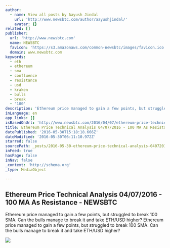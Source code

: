 ```yaml
---
author:
  - name: View all posts by Aayush Jindal
    url: 'http://www.newsbtc.com/author/aayushjindal/'
    avatar: {}
related: []
publisher:
  url: 'http://www.newsbtc.com'
  name: NEWSBTC
  favicon: 'https://s3.amazonaws.com/common-newsbtc/images/favicon.ico'
  domain: www.newsbtc.com
keywords:
  - eth
  - ethereum
  - sma
  - confluence
  - resistance
  - usd
  - kraken
  - bulls
  - break
  - '100'
description: 'Ethereum price managed to gain a few points, but struggled to break 100 SMA. Can the bulls manage to break it and take ETH/USD higher? Ethereum price managed to gain a few points, but struggled to break 100 SMA. Can the bulls manage to break it and take ETH/USD higher?'
inLanguage: en
app_links: []
isBasedOnUrl: 'http://www.newsbtc.com/2016/04/07/ethereum-price-technical-analysis-04072016-100-ma-resistance/'
title: Ethereum Price Technical Analysis 04/07/2016 - 100 MA As Resistance - NEWSBTC
datePublished: '2016-05-30T15:18:18.666Z'
dateModified: '2016-05-30T06:11:10.972Z'
starred: false
sourcePath: _posts/2016-05-30-ethereum-price-technical-analysis-04072016-100-ma-as-res.md
inFeed: true
hasPage: false
inNav: false
_context: 'http://schema.org'
_type: MediaObject

---
```

<article style=""><h1>Ethereum Price Technical Analysis 04/07/2016 - 100 MA As Resistance - NEWSBTC</h1><p>Ethereum price managed to gain a few points, but struggled to break 100 SMA. Can the bulls manage to break it and take ETH/USD higher? Ethereum price managed to gain a few points, but struggled to break 100 SMA. Can the bulls manage to break it and take ETH/USD higher?</p><img src="http://s3.amazonaws.com/main-newsbtc-images/2016/04/07031136/Ethereum5.png" /></article>
